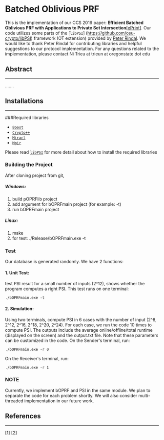 # Batched Oblivious PRF
This is the implementation of our CCS 2016 paper: **Efficient Batched Oblivious PRF with Applications to Private Set Intersection**[[ePrint](https://...)]. Our code utilizes some parts of the [`libPSI`] (https://github.com/osu-crypto/libPSI) framework (OT extension) provided by [Peter Rindal](http://web.engr.oregonstate.edu/~rindalp/). We would like to thank Peter Rindal for contributing libraries and helpful suggestions to our protocol implementation. For any questions related to the implementation, please contact Ni Trieu at trieun at oregonstate dot edu

## Abstract
---
.......

## Installations
---
###Required libraries
  * [`Boost`](https://sourceforge.net/projects/boost/)
  * [`Crypto++`](http://www.cryptopp.com/)
  * [`Miracl`](https://github.com/miracl/MIRACL)
  * [`Mpir`](http://mpir.org/)
  
Please read [`libPSI`](https://github.com/osu-crypto/libPSI) for more detail about how to install the required libraries
### Building the Project
After cloning project from git,
##### Windows:
1. build pOPRFlib project
2. add argument for bOPRFmain project (for example: -t)
3. run bOPRFmain project
 
##### Linux:
1. make
2. for test:
	./Release/bOPRFmain.exe -t
	
### Test
Our database is generated randomly. We have 2 functions: 
#### 1. Unit Test: 
test PSI result for a small number of inputs (2^12), shows whether the program computes a right PSI. This test runs on one terminal:

	./bOPRFmain.exe -t
	
#### 2. Simulation: 
Using two terminals, compute PSI in 6 cases with the number of input (2^8, 2^12, 2^16, 2^18, 2^20, 2^24). For each case, we run the code 10 times to compute PSI. The outputs include the average online/offline/total runtime (displayed on the screen) and the output.txt file. Note that these parameters can be customized in the code.
On the Sender's terminal, run:

	./bOPRFmain.exe -r 0
	
On the Receiver's terminal, run:
	
	./bOPRFmain.exe -r 1
### NOTE
Currently, we implement bOPRF and PSI in the same module. We plan to separate the code for each problem shortly. We will also consider multi-threaded implementation in our future work.
## References
---
[1] 
[2]
